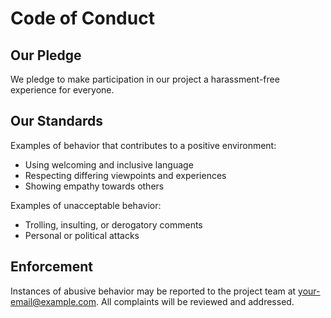 # Code of Conduct

## Our Pledge
We pledge to make participation in our project a harassment-free experience for everyone.

## Our Standards
Examples of behavior that contributes to a positive environment:
- Using welcoming and inclusive language
- Respecting differing viewpoints and experiences
- Showing empathy towards others

Examples of unacceptable behavior:
- Trolling, insulting, or derogatory comments
- Personal or political attacks

## Enforcement
Instances of abusive behavior may be reported to the project team at <your-email@example.com>. All complaints will be reviewed and addressed.
